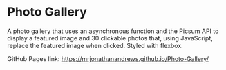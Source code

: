 # Photo Gallery
 A photo gallery that uses an asynchronous function and the Picsum API to display a featured image and 30 clickable photos that, using JavaScript, replace the featured image when clicked. Styled with flexbox.

GitHub Pages link: https://mrjonathanandrews.github.io/Photo-Gallery/
